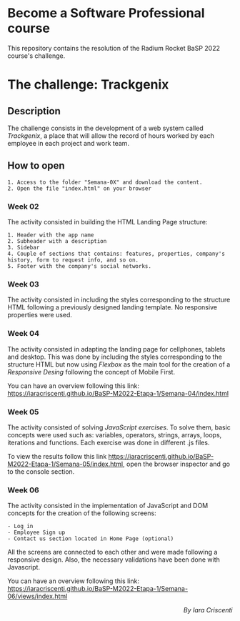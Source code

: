# Become a Software Professional course

This repository contains the resolution of the Radium Rocket BaSP 2022 course's challenge.

# The challenge: Trackgenix

## Description

The challenge consists in the development of a web system called *Trackgenix*, a place that will allow the record of hours worked by each employee in each project and work team.

## How to open
```
1. Access to the folder "Semana-0X" and download the content.
2. Open the file "index.html" on your browser
```

### Week 02

The activity consisted in building the HTML Landing Page structure:
```
1. Header with the app name
2. Subheader with a description
3. Sidebar
4. Couple of sections that contains: features, properties, company's history, form to request info, and so on.
5. Footer with the company's social networks.
```
### Week 03

The activity consisted in including the styles corresponding to the structure HTML following a previously designed landing template. No responsive properties were used.

### Week 04

The activity consisted in adapting the landing page for cellphones, tablets and desktop. This was done by including the styles corresponding to the structure HTML but now using *Flexbox* as the main tool for the creation of a *Responsive Desing* following the concept of Mobile First.

You can have an overview following this link: https://iaracriscenti.github.io/BaSP-M2022-Etapa-1/Semana-04/index.html

### Week 05

The activity consisted of solving *JavaScript exercises*. To solve them, basic concepts were used such as: variables, operators, strings, arrays, loops, iterations and functions. Each exercise was done in different .js files. 

To view the results follow this link https://iaracriscenti.github.io/BaSP-M2022-Etapa-1/Semana-05/index.html, open the browser inspector and go to the console section.

### Week 06

The activity consisted in the implementation of JavaScript and DOM concepts for the creation of the following screens:
```
- Log in 
- Employee Sign up 
- Contact us section located in Home Page (optional)
```
All the screens are connected to each other and were made following a responsive design. Also, the necessary validations have been done with Javascript.

You can have an overview following this link: https://iaracriscenti.github.io/BaSP-M2022-Etapa-1/Semana-06/views/index.html

<p align="right"><i>By Iara Criscenti</i></p>
